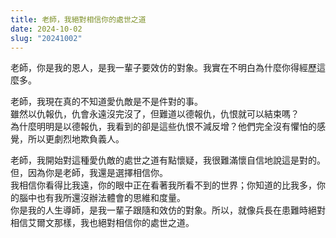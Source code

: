 ```yaml
---
title: 老師，我絕對相信你的處世之道
date: 2024-10-02
slug: "20241002"
---
```


老師，你是我的恩人，是我一輩子要效仿的對象。我實在不明白為什麼你得經歷這麼多。

老師，我現在真的不知道愛仇敵是不是件對的事。\
雖然以仇報仇，仇會永遠沒完沒了，但難道以德報仇，仇恨就可以結束嗎？\
為什麼明明是以德報仇，我看到的卻是這些仇恨不減反增？他們完全沒有懼怕的感覺，所以更劇烈地欺負義人。

老師，我開始對這種愛仇敵的處世之道有點懷疑，我很難滿懷自信地說這是對的。但，因為你是老師，我還是選擇相信你。\
我相信你看得比我遠，你的眼中正在看著我所看不到的世界；你知道的比我多，你的腦中也有我所還沒辦法體會的思維和度量。\
你是我的人生導師，是我一輩子跟隨和效仿的對象。所以，就像兵長在患難時絕對相信艾爾文那樣，我也絕對相信你的處世之道。
